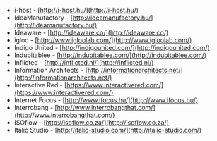  * i-host - [http://i-host.hu/](http://i-host.hu/)
 * IdeaManufactory - [http://ideamanufactory.hu/](http://ideamanufactory.hu/)
 * Ideaware - [http://ideaware.co/](http://ideaware.co/)
 * igloo - [http://www.igloolab.com/](http://www.igloolab.com/)
 * Indigo United - [http://indigounited.com/](http://indigounited.com/)
 * Indubitablee - [http://indubitablee.com/](http://indubitablee.com/)
 * Inflicted - [http://inflicted.nl/](http://inflicted.nl/)
 * Information Architects - [http://informationarchitects.net/](http://informationarchitects.net/)
 * Interactive Red - [https://www.interactivered.com/](https://www.interactivered.com/)
 * Internet Focus - [http://www.ifocus.hu/](http://www.ifocus.hu/)
 * Interrobang - [http://www.interrobangthat.com/](http://www.interrobangthat.com/)
 * ISOflow - [http://isoflow.co.za/](http://isoflow.co.za/)
 * Italic Studio - [http://italic-studio.com/](http://italic-studio.com/)